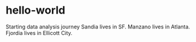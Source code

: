 # hello-world
Starting data analysis journey
Sandia lives in SF.
Manzano lives in Atlanta.
Fjordia lives in Ellicott City.
